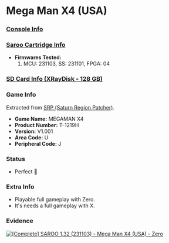 # Mega Man X4 (USA)

### [Console Info](../../../../Info/Consoles/VA13/README.md)

### [Saroo Cartridge Info](../../../../Info/Cartridges/RetroGameParadiseStore/1.32F/README.md)

- <b>Firmwares Tested:</b>
  1. MCU: 231103, SS: 231101, FPGA: 04

### [SD Card Info (XRayDisk - 128 GB)](../../../../Info/SdCards/XRayDisk/128GB/README.md)

### Game Info

Extracted from [SRP (Saturn Region Patcher)](https://segaxtreme.net/resources/saturn-region-patcher.81/download).

- <b>Game Name:</b> MEGAMAN X4
- <b>Product Number:</b> T-1219H
- <b>Version:</b> V1.001
- <b>Area Code:</b> U
- <b>Peripheral Code:</b> J

### Status

- Perfect :100:

### Extra Info

- Playable full gameplay with Zero.
- It's needs a full gameplay with X.

### Evidence

[![[Complete] SAROO 1.32 (231103) - Mega Man X4 (USA) - Zero](https://img.youtube.com/vi/plVipDq-YKM&/0.jpg)](https://www.youtube.com/watch?v=plVipDq-YKM&)
